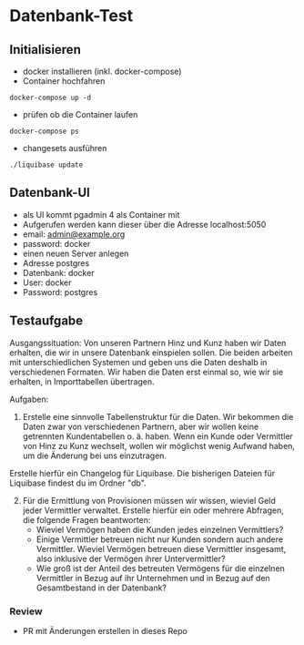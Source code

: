# Datenbank-Test

## Initialisieren

- docker installieren (inkl. docker-compose)
- Container hochfahren

````shell
docker-compose up -d
````
- prüfen ob die Container laufen
````shell
docker-compose ps
````

- changesets ausführen

```shell
./liquibase update
```
## Datenbank-UI

- als UI kommt pgadmin 4 als Container mit
- Aufgerufen werden kann dieser über die Adresse localhost:5050
- email: admin@example.org
- password: docker
- einen neuen Server anlegen
- Adresse postgres
- Datenbank: docker
- User: docker
- Password: postgres

## Testaufgabe

Ausgangssituation:
Von unseren Partnern Hinz und Kunz haben wir Daten erhalten, die wir in unsere Datenbank einspielen sollen.
Die beiden arbeiten mit unterschiedlichen Systemen und geben uns die Daten deshalb in verschiedenen Formaten.
Wir haben die Daten erst einmal so, wie wir sie erhalten, in Importtabellen übertragen.

Aufgaben:

1. Erstelle eine sinnvolle Tabellenstruktur für die Daten. Wir bekommen die Daten zwar von verschiedenen Partnern, aber wir wollen keine getrennten Kundentabellen o. ä. haben. Wenn ein Kunde oder Vermittler von Hinz zu Kunz wechselt, wollen wir möglichst wenig Aufwand haben, um die Änderung bei uns einzutragen.

Erstelle hierfür ein Changelog für Liquibase. Die bisherigen Dateien für Liquibase findest du im Ordner "db".

2. Für die Ermittlung von Provisionen müssen wir wissen, wieviel Geld jeder Vermittler verwaltet. Erstelle hierfür ein oder mehrere Abfragen, die folgende Fragen beantworten:
   - Wieviel Vermögen haben die Kunden jedes einzelnen Vermittlers?
   - Einige Vermittler betreuen nicht nur Kunden sondern auch andere Vermittler. Wieviel Vermögen betreuen diese Vermittler insgesamt, also inklusive der Vermögen ihrer Untervermittler?
   - Wie groß ist der Anteil des betreuten Vermögens für die einzelnen Vermittler in Bezug auf ihr Unternehmen und in Bezug auf den Gesamtbestand in der Datenbank?
   
### Review

- PR mit Änderungen erstellen in dieses Repo
